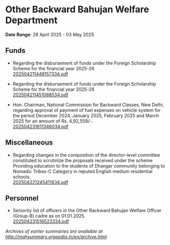 # Other Backward Bahujan Welfare Department

**Date Range**: 28 April 2025 - 03 May 2025


## Funds
- Regarding the disbursement of funds under the Foreign Scholarship Scheme for the financial year 2025-26\
  [202504211448157334.pdf](https://gr.maharashtra.gov.in/Site/Upload/Government%20Resolutions/English/202504211448157334.pdf)

- Regarding the disbursement of funds under the Foreign Scholarship Scheme for the financial year 2025-26\
  [202504211451088534.pdf](https://gr.maharashtra.gov.in/Site/Upload/Government%20Resolutions/English/202504211451088534.pdf)

- Hon. Chairman, National Commission for Backward Classes, New Delhi, regarding approval of payment of fuel expenses on vehicle system for the period December 2024, January 2025, February 2025 and March 2025 for an amount of Rs. 4,92,559/-.\
  [202504231611346034.pdf](https://gr.maharashtra.gov.in/Site/Upload/Government%20Resolutions/English/202504231611346034.pdf)

## Miscellaneous
- Regarding changes in the composition of the director-level committee constituted to scrutinize the proposals received under the scheme Providing education to the students of Dhangar community belonging to Nomadic Tribes-C Category in reputed English medium residential schools.\
  [202504221245411834.pdf](https://gr.maharashtra.gov.in/Site/Upload/Government%20Resolutions/English/202504221245411834.pdf)

## Personnel
- Seniority list of officers in the Other Backward Bahujan Welfare Officer (Group-B) cadre as on 01.01.2025.\
  [202504231516523334.pdf](https://gr.maharashtra.gov.in/Site/Upload/Government%20Resolutions/English/202504231516523334.pdf)


*Archives of earlier summaries are available at http://mahsummary.orgpedia.in/en/archive.html*